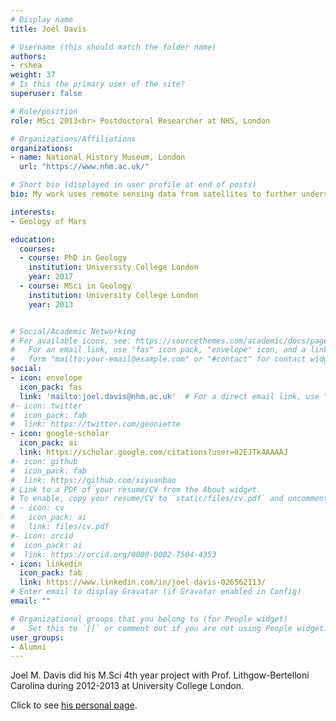 ```yaml
---
# Display name
title: Joel Davis

# Username (this should match the folder name)
authors:
- rshea 
weight: 37
# Is this the primary user of the site?
superuser: false

# Role/position
role: MSci 2013<br> Postdoctoral Researcher at NHS, London

# Organizations/Affiliations
organizations:
- name: National History Museum, London
  url: "https://www.nhm.ac.uk/"

# Short bio (displayed in user profile at end of posts)
bio: My work uses remote sensing data from satellites to further understand the geology of ancient and modern Mars.

interests:
- Geology of Mars

education:
  courses:
  - course: PhD in Geology
    institution: University College London
    year: 2017
  - course: MSci in Geology
    institution: University College London
    year: 2013


# Social/Academic Networking
# For available icons, see: https://sourcethemes.com/academic/docs/page-builder/#icons
#   For an email link, use "fas" icon pack, "envelope" icon, and a link in the
#   form "mailto:your-email@example.com" or "#contact" for contact widget.
social:
- icon: envelope
  icon_pack: fas
  link: 'mailto:joel.davis@nhm.ac.uk'  # For a direct email link, use "mailto:test@example.org".
#- icon: twitter
#  icon_pack: fab
#  link: https://twitter.com/geoniette
- icon: google-scholar
  icon_pack: ai
  link: https://scholar.google.com/citations?user=02EJTk4AAAAJ
#- icon: github
#  icon_pack: fab
#  link: https://github.com/xiyuanbao
# Link to a PDF of your resume/CV from the About widget.
# To enable, copy your resume/CV to `static/files/cv.pdf` and uncomment the lines below.
# - icon: cv
#   icon_pack: ai
#   link: files/cv.pdf
#- icon: orcid
#  icon_pack: ai
#  link: https://orcid.org/0000-0002-7504-4353
- icon: linkedin
  icon_pack: fab
  link: https://www.linkedin.com/in/joel-davis-026562113/
# Enter email to display Gravatar (if Gravatar enabled in Config)
email: ""

# Organizational groups that you belong to (for People widget)
#   Set this to `[]` or comment out if you are not using People widget.
user_groups:
- Alumni
---
```


Joel M. Davis did his M.Sci 4th year project with Prof. Lithgow-Bertelloni Carolina during 2012-2013 at University College London.

Click to see [his personal page](https://www.nhm.ac.uk/our-science/departments-and-staff/staff-directory/joel-davis.html).